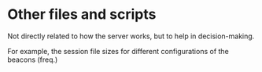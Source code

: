 # Other files and scripts

Not directly related to how the server works, but to help in decision-making.

For example, the session file sizes for different configurations of the beacons (freq.)
